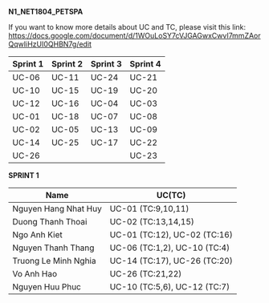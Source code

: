 ******N1_NET1804_PETSPA******

If you want to know more details about UC and TC, please visit this link:
https://docs.google.com/document/d/1WOuLoSY7cVJGAGwxCwvI7mmZAorQqwIiHzUI0QHBN7g/edit

| Sprint 1 | Sprint 2 | Sprint 3 | Sprint 4 |
|----------|----------|----------|----------|
| UC-06     | UC-11    | UC-24    | UC-21   | 
| UC-10    | UC-15    | UC-19    | UC-20    | 
| UC-12    | UC-16    | UC-04    | UC-03    |
| UC-01    | UC-18    | UC-07    | UC-08    |
| UC-02    | UC-05    | UC-13    | UC-09    |
| UC-14    | UC-25    | UC-17    | UC-22    |
| UC-26    |          |          | UC-23    |

**SPRINT 1**

| Name |                UC(TC)               |
|----------------------|--------------------|
| Nguyen Hang Nhat Huy | UC-01 (TC:9,10,11) | 
| Duong Thanh Thoai    | UC-02 (TC:13,14,15)| 
| Ngo Anh Kiet         | UC-01 (TC:12), UC-02 (TC:16)|
| Nguyen Thanh Thang    |UC-06 (TC:1,2), UC-10 (TC:4)|
| Truong Le Minh Nghia | UC-14 (TC:17), UC-26 (TC:20)|
| Vo Anh Hao           | UC-26 (TC:21,22)      |
| Nguyen Huu Phuc     |  UC-10 (TC:5,6), UC-12 (TC:7)|
